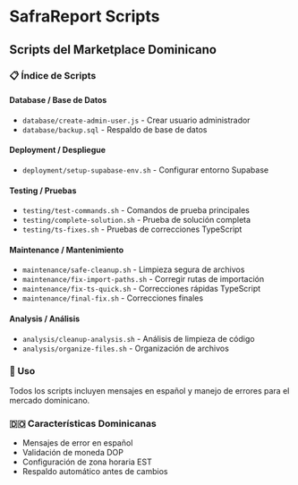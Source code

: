 # SafraReport Scripts
## Scripts del Marketplace Dominicano

### 📋 Índice de Scripts

#### Database / Base de Datos
- `database/create-admin-user.js` - Crear usuario administrador
- `database/backup.sql` - Respaldo de base de datos

#### Deployment / Despliegue
- `deployment/setup-supabase-env.sh` - Configurar entorno Supabase

#### Testing / Pruebas
- `testing/test-commands.sh` - Comandos de prueba principales
- `testing/complete-solution.sh` - Prueba de solución completa
- `testing/ts-fixes.sh` - Pruebas de correcciones TypeScript

#### Maintenance / Mantenimiento
- `maintenance/safe-cleanup.sh` - Limpieza segura de archivos
- `maintenance/fix-import-paths.sh` - Corregir rutas de importación
- `maintenance/fix-ts-quick.sh` - Correcciones rápidas TypeScript
- `maintenance/final-fix.sh` - Correcciones finales

#### Analysis / Análisis
- `analysis/cleanup-analysis.sh` - Análisis de limpieza de código
- `analysis/organize-files.sh` - Organización de archivos

### 🔧 Uso
Todos los scripts incluyen mensajes en español y manejo de errores para el mercado dominicano.

### 🇩🇴 Características Dominicanas
- Mensajes de error en español
- Validación de moneda DOP
- Configuración de zona horaria EST
- Respaldo automático antes de cambios
